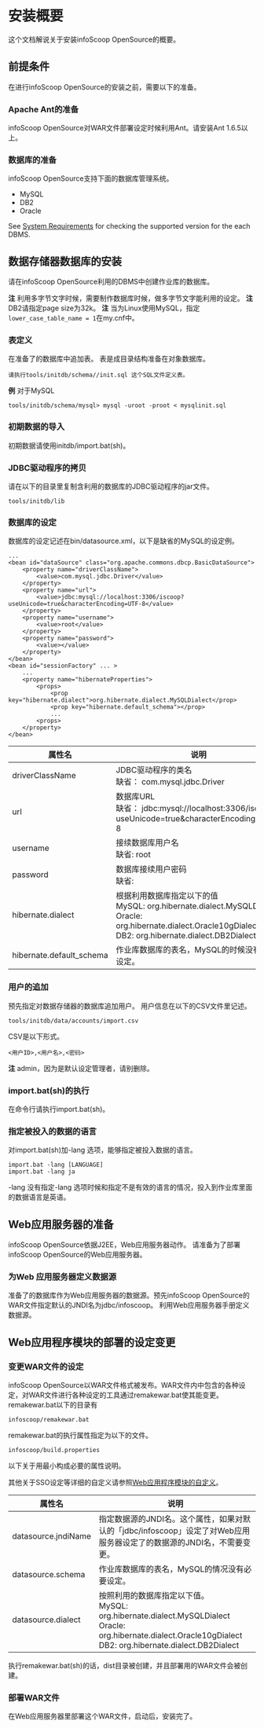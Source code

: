 # 安装概要

这个文档解说关于安装infoScoop OpenSource的概要。


## 前提条件

在进行infoScoop OpenSource的安装之前，需要以下的准备。

### Apache Ant的准备

infoScoop OpenSource对WAR文件部署设定时候利用Ant。请安装Ant 1.6.5以上。


### 数据库的准备

infoScoop OpenSource支持下面的数据库管理系统。

* MySQL
* DB2
* Oracle

See [System Requirements][System Requirements] for checking the supported version for the each DBMS.

## 数据存储器数据库的安装

请在infoScoop OpenSource利用的DBMS中创建作业库的数据库。

**注** 利用多字节文字时候，需要制作数据库时候，做多字节文字能利用的设定。
**注** DB2请指定page size为32k。
**注** 当为Linux使用MySQL，指定`lower_case_table_name = 1`在my.cnf中。


### 表定义

在准备了的数据库中追加表。 表是成目录结构准备在对象数据库。

```
请执行tools/initdb/schema//init.sql 这个SQL文件定义表。
```

__例__ 对于MySQL

```
tools/initdb/schema/mysql> mysql -uroot -proot < mysqlinit.sql
```


### 初期数据的导入

初期数据请使用initdb/import.bat(sh)。


### JDBC驱动程序的拷贝

请在以下的目录里复制含利用的数据库的JDBC驱动程序的jar文件。
```
tools/initdb/lib
```


### 数据库的设定

数据库的设定记述在bin/datasource.xml，以下是缺省的MySQL的设定例。


```
...
<bean id="dataSource" class="org.apache.commons.dbcp.BasicDataSource">
    <property name="driverClassName">
        <value>com.mysql.jdbc.Driver</value>
    </property>
    <property name="url">
        <value>jdbc:mysql://localhost:3306/iscoop?useUnicode=true&characterEncoding=UTF-8</value>
    </property>
    <property name="username">
        <value>root</value>
    </property>
    <property name="password">
        <value></value>
    </property>
</bean>
<bean id="sessionFactory" ... >
    ...
    <property name="hibernateProperties">
        <props>
            <prop key="hibernate.dialect">org.hibernate.dialect.MySQLDialect</prop>
            <prop key="hibernate.default_schema"></prop>
            ...
        <props>
    </property>
</bean>
```

<table>
    <thead>
        <tr>
            <th>属性名</th><th>说明</th>
        </tr>
    </thead>
    <tbody>
        <tr>
            <td>driverClassName</td>
            <td>
                JDBC驱动程序的类名<br>
                缺省： com.mysql.jdbc.Driver
            </td>
        </tr>
        <tr>
            <td>url</td>
            <td>
                数据库URL<br>
                缺省： jdbc:mysql://localhost:3306/iscoop?useUnicode=true&characterEncoding=UTF-8
            </td>
        </tr>
        <tr>
            <td>username</td>
            <td>
                接续数据库用户名<br>
                缺省: root
            </td>
        </tr>
        <tr>
            <td>password</td>
            <td>
                数据库接续用户密码<br>
                缺省:
            </td>
        </tr>
        <tr>
            <td>hibernate.dialect</td>
            <td>
                根据利用数据库指定以下的值<br>
                MySQL: org.hibernate.dialect.MySQLDialect<br>
                Oracle: org.hibernate.dialect.Oracle10gDialect<br>
                DB2: org.hibernate.dialect.DB2Dialect
            </td>
        </tr>
        <tr>
            <td>hibernate.default_schema</td>
            <td>
                作业库数据库的表名，MySQL的时候没有必要设定。
            </td>
        </tr>
    </tbody>
</table>


### 用户的追加

预先指定对数据存储器的数据库追加用户。 用户信息在以下的CSV文件里记述。

```
tools/initdb/data/accounts/import.csv
```

CSV是以下形式。

```
<用户ID>,<用户名>,<密码>
```

**注** admin，因为是默认设定管理者，请别删除。


### import.bat(sh)的执行

在命令行请执行import.bat(sh)。



### 指定被投入的数据的语言

对import.bat(sh)加-lang 选项，能够指定被投入数据的语言。

```
import.bat -lang [LANGUAGE]
import.bat -lang ja
```

-lang 没有指定-lang 选项时候和指定不是有效的语言的情况，投入到作业库里面的数据语言是英语。


## Web应用服务器的准备

infoScoop OpenSource依据J2EE，Web应用服务器动作。 请准备为了部署infoScoop OpenSource的Web应用服务器。


### 为Web 应用服务器定义数据源

准备了的数据库作为Web应用服务器的数据源。预先infoScoop OpenSource的WAR文件指定默认的JNDI名为jdbc/infoscoop。
利用Web应用服务器手册定义数据源。


## Web应用程序模块的部署的设定变更


### 变更WAR文件的设定

infoScoop OpenSource以WAR文件格式被发布。WAR文件内中包含的各种设定，对WAR文件进行各种设定的工具通过remakewar.bat使其能变更。 remakewar.bat以下的目录有

```
infoscoop/remakewar.bat
```

remakewar.bat的执行属性指定为以下的文件。

```
infoscoop/build.properties
```

以下关于用最小构成必要的属性说明。

其他关于SSO设定等详细的自定义请参照[Web应用程序模块的自定义][Customizing Web Application Module]。

<table>
    <thead>
        <tr>
            <th>属性名</th><th>说明</th>
        </tr>
    </thead>
    <tbody>
        <tr>
            <td>datasource.jndiName</td>
            <td>
                指定数据源的JNDI名。这个属性，如果对默认的「jdbc/infoscoop」设定了对Web应用服务器设定了的数据源的JNDI名，不需要变更。
            </td>
        </tr>
        <tr>
            <td>datasource.schema</td>
            <td>
                作业库数据库的表名，MySQL的情况没有必要设定。
            </td>
        </tr>
        <tr>
            <td>datasource.dialect</td>
            <td>
                按照利用的数据库指定以下值。<br>
                MySQL: org.hibernate.dialect.MySQLDialect<br>
                Oracle: org.hibernate.dialect.Oracle10gDialect<br>
                DB2: org.hibernate.dialect.DB2Dialect
            </td>
        </tr>
    </tbody>
</table>

执行remakewar.bat(sh)的话，dist目录被创建，并且部署用的WAR文件会被创建。


### 部署WAR文件

在Web应用服务器里部署这个WAR文件，启动后，安装完了。


[Customizing Web Application Module]: customizing-web-application-module.md "Web应用程序模块的自定义"
[System Requirements]: ../system-requirements.md "System Requirements"